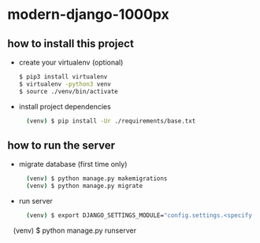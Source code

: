 # modern-django-1000px

## how to install this project

* create your virtualenv (optional)

  ```bash
  $ pip3 install virtualenv
  $ virtualenv -python3 venv
  $ source ./venv/bin/activate
  ```

* install project dependencies

  ```bash
    (venv) $ pip install -Ur ./requirements/base.txt
  ```

## how to run the server

* migrate database (first time only)

  ```bash
    (venv) $ python manage.py makemigrations
    (venv) $ python manage.py migrate
  ```

* run server

  ```bash
    (venv) $ export DJANGO_SETTINGS_MODULE="config.settings.<specify your desired settings file e.g: local.py>"
    (venv) $ python manage.py runserver
  ```
